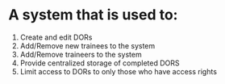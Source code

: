 # A system that is used to:
  1. Create  and edit DORs
  2. Add/Remove new trainees to the system
  3. Add/Remove traineers to the system
  4. Provide centralized storage of completed DORS
  5. Limit access to DORs to only those who have access rights 